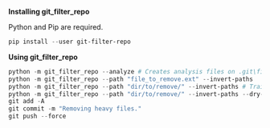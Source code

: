 **Installing git_filter_repo**   

Python and Pip are required.

```powershell
pip install --user git-filter-repo
```

**Using git_filter_repo**

```powershell
python -m git_filter_repo --analyze # Creates analysis files on .git\filter-repo\analysis
python -m git_filter_repo --path "file_to_remove.ext" --invert-paths 
python -m git_filter_repo --path "dir/to/remove/" --invert-paths # Trailing slash is needed for dirs.
python -m git_filter_repo --path "dir/to/remove/" --invert-paths --dry-run # Runs command in dry mode.
git add -A
git commit -m "Removing heavy files."
git push --force

```